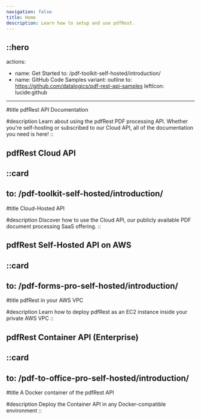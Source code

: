 ```yaml
---
navigation: false
title: Home
description: Learn how to setup and use pdfRest.
---
```


::hero
---
actions:
  - name: Get Started
    to: /pdf-toolkit-self-hosted/introduction/
  - name: GitHub Code Samples
    variant: outline
    to: https://github.com/datalogics/pdf-rest-api-samples
    leftIcon: lucide:github
---
#title
pdfRest API Documentation

#description
Learn about using the pdfRest PDF processing API. Whether you're self-hosting or subscribed to our Cloud API, all of the documentation you need is here!
::

## pdfRest Cloud API

::card
---
to: /pdf-toolkit-self-hosted/introduction/
---
#title
Cloud-Hosted API

#description
Discover how to use the Cloud API, our publicly available PDF document processing SaaS offering.
::

## pdfRest Self-Hosted API on AWS

::card
---
to: /pdf-forms-pro-self-hosted/introduction/
---
#title
pdfRest in your AWS VPC

#description
Learn how to deploy pdfRest as an EC2 instance inside your private AWS VPC
::

## pdfRest Container API (Enterprise)

::card
---
to: /pdf-to-office-pro-self-hosted/introduction/
---
#title
A Docker container of the pdfRest API

#description
Deploy the Container API in any Docker-compatible environment
::
